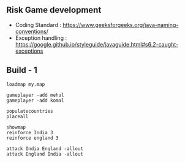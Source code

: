 ## Risk Game development
- Coding Standard : https://www.geeksforgeeks.org/java-naming-conventions/
- Exception handling : https://google.github.io/styleguide/javaguide.html#s6.2-caught-exceptions

## Build - 1
```
loadmap my.map

gameplayer -add mehul
gameplayer -add komal

populatecountries
placeall

showmap
reinforce India 3
reinforce england 3

attack India England -allout
attack England India -allout
```
